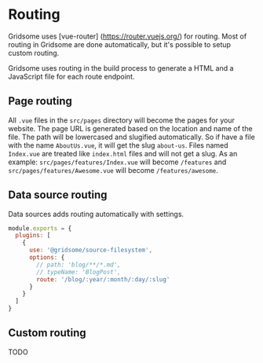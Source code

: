 # Routing

Gridsome uses [vue-router] (https://router.vuejs.org/) for routing. Most of routing in Gridsome are done automatically, but it's possible to setup custom routing.

Gridsome uses routing in the build process to generate a HTML and a JavaScript file for each route endpoint.


## Page routing

All `.vue` files in the `src/pages` directory will become the pages for your
website. The page URL is generated based on the location and name of the file.
The path will be lowercased and slugified automatically. So if have a file with
the name `AboutUs.vue`, it will get the slug `about-us`. Files named `Index.vue`
are treated like `index.html` files and will not get a slug. As an example:
`src/pages/features/Index.vue` will become `/features` and
`src/pages/features/Awesome.vue` will become `/features/awesome`.


## Data source routing

Data sources adds routing automatically with settings.

```js
module.exports = {
  plugins: [
    {
      use: '@gridsome/source-filesystem',
      options: {
        // path: 'blog/**/*.md',
        // typeName: 'BlogPost',
        route: '/blog/:year/:month/:day/:slug'
      }
    }
  ]
}
```


## Custom routing
TODO